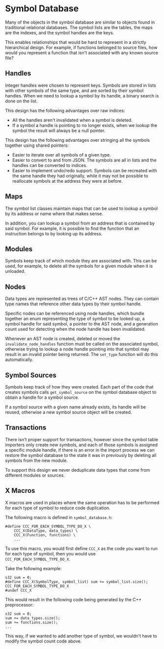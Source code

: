 # Symbol Database

Many of the objects in the symbol database are similar to objects found in
traditional relational databases. The symbol lists are the tables, the maps are
the indexes, and the symbol handles are the keys.

This enables relationships that would be hard to represent in a strictly
hierarchical design. For example, if functions belonged to source files, how
would you represent a function that isn't associated with any known source file?

## Handles

Integer handles were chosen to represent keys. Symbols are stored in lists with
other symbols of the same type, and are sorted by their symbol handles. When we
need to lookup a symbol by its handle, a binary search is done on the list.

This design has the following advantages over raw indices:
- All the handles aren't invalidated when a symbol is deleted.
- If a symbol a handle is pointing to no longer exists, when we lookup the
  symbol the result will always be a null pointer.

This design has the following advantages over stringing all the symbols
together using shared pointers:
- Easier to iterate over all symbols of a given type.
- Easier to convert to and from JSON. The symbols are all in lists and the
  handles can be converted to indices.
- Easier to implement undo/redo support. Symbols can be recreated with the same
  handle they had originally, while it may not be possible to reallocate symbols
  at the address they were at before.

## Maps

The symbol list classes maintain maps that can be used to lookup a symbol by its
address or name where that makes sense.

In addition, you can lookup a symbol from an address that is contained by said
symbol. For example, it is possible to find the function that an instruction
belongs to by looking up its address.

## Modules

Symbols keep track of which module they are associated with. This can be used,
for example, to delete all the symbols for a given module when it is unloaded.

## Nodes

Data types are represented as trees of C/C++ AST nodes. They can contain type
names that reference other data types by their symbol handle.

Specific nodes can be referenced using node handles, which bundle together an
enum representing the type of symbol to be looked up, a symbol handle for said
symbol, a pointer to the AST node, and a generation count used for detecting
when the node handle has been invalidated.

Whenever an AST node is created, deleted or moved the `invalidate_node_handles`
function must be called on the associated symbol, otherwise trying to lookup a
node handle pointing into that symbol may result in an invalid pointer being
returned. The `set_type` function will do this automatically.

## Symbol Sources

Symbols keep track of how they were created. Each part of the code that creates
symbols calls `get_symbol_source` on the symbol database object to obtain a
handle for a symbol source.

If a symbol source with a given name already exists, its handle will be reused,
otherwise a new symbol source object will be created.

## Transactions

There isn't proper support for transactions, however since the symbol table
importers only create new symbols, and each of those symbols is assigned a
specific module handle, if there is an error in the import process we can
restore the symbol database to the state it was in previously by deleting all
symbols from the new module.

To support this design we never deduplicate data types that come from different
modules or sources.

## X Macros

X macros are used in places where the same operation has to be performed for
each type of symbol to reduce code duplication.

The following macro is defined in `symbol_database.h`:

```
#define CCC_FOR_EACH_SYMBOL_TYPE_DO_X \
	CCC_X(DataType, data_types) \
	CCC_X(Function, functions) \
 	...
```

To use this macro, you would first define `CCC_X` as the code you want to run
for each type of symbol, then you would use `CCC_FOR_EACH_SYMBOL_TYPE_DO_X`.

Take the following example:

```
s32 sum = 0;
#define CCC_X(SymbolType, symbol_list) sum += symbol_list.size();
CCC_FOR_EACH_SYMBOL_TYPE_DO_X
#undef CCC_X
```

This would result in the following code being generated by the C++ preprocessor:

```
s32 sum = 0;
sum += data_types.size();
sum += functions.size();
...
```

This way, if we wanted to add another type of symbol, we wouldn't have to modify the symbol count code above.
